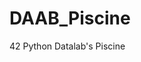 # DAAB_Piscine

<!--
#field
Learning

#groups
42

#languages
Python

#frames and libs
Matplotlib
Numpy
Pandas
Scikit_Learn

-->

42 Python Datalab's Piscine
